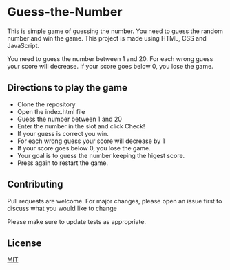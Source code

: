 # Guess-the-Number
This is simple game of guessing the number. You need to guess the random
number and win the game. This project is made using HTML, CSS and JavaScript.

You need to guess the number 
between 1 and 20. For each wrong guess your score will decrease.
If your score goes below 0, you lose the game. 

## Directions to play the game
- Clone the repository
- Open the index.html file
- Guess the number between 1 and 20
- Enter the number in the slot and click Check!
- If your guess is correct you win.
- For each wrong guess your score will decrease by 1
- If your score goes below 0, you lose the game.
- Your goal is to guess the number keeping the higest score.
- Press again to restart the game.

## Contributing
Pull requests are welcome. For major changes, please open an issue first
to discuss what you would like to change

Please make sure to update tests as appropriate.

## License
[MIT](https://choosealicense.com/licenses/mit/)